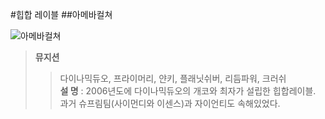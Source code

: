 #힙합 레이블
##아메바컬쳐 

![아메바컬쳐](http://fimg2.pann.com/new/download.jsp?FileID=31242070)  

>**뮤지션**
>>  다이나믹듀오, 프라이머리, 얀키, 플래닛쉬버, 리듬파워, 크러쉬  
**설  명**
:  2006년도에 다이나믹듀오의 개코와 최자가 설립한 힙합레이블.  
과거 슈프림팀(사이먼디와 이센스)과 자이언티도 속해있었다.
